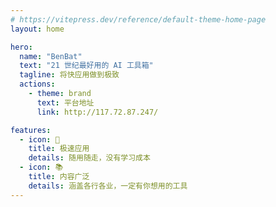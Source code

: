 ```yaml
---
# https://vitepress.dev/reference/default-theme-home-page
layout: home

hero:
  name: "BenBat"
  text: "21 世纪最好用的 AI 工具箱"
  tagline: 将快应用做到极致
  actions:
    - theme: brand
      text: 平台地址
      link: http://117.72.87.247/

features:
  - icon: 🚝
    title: 极速应用 
    details: 随用随走，没有学习成本
  - icon: 📚 
    title: 内容广泛
    details: 涵盖各行各业，一定有你想用的工具
---
```

